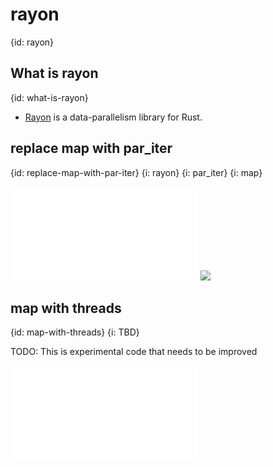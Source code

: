 # rayon
{id: rayon}

## What is rayon
{id: what-is-rayon}

* [Rayon](https://crates.io/crates/rayon) is a data-parallelism library for Rust.

## replace map with par_iter
{id: replace-map-with-par-iter}
{i: rayon}
{i: par_iter}
{i: map}

![](examples/rayon/par-iter/src/main.rs)
![](examples/rayon/par-iter/out.out)


## map with threads
{id: map-with-threads}
{i: TBD}

TODO: This is experimental code that needs to be improved

![](examples/rayon/map-thread/src/main.rs)


